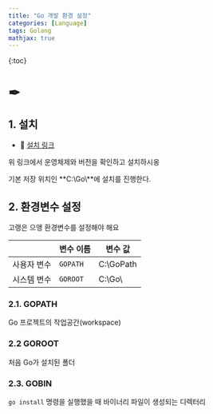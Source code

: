 ```yaml
---
title: "Go 개발 환경 설정"
categories: [Language]
tags: Golang
mathjax: true
---
```


{:toc}

# ✒

## 1. 설치

-   📌 [설치 링크](https://go.dev/dl/)

위 링크에서 운영체제와 버전을 확인하고 설치하시옹

기본 저장 위치인 **C:\Go\\**에 설치를 진행한다.

## 2. 환경변수 설정

고랭은 으앵 환경변수를 설정해야 해요

|             | 변수 이름 | 변수 값   |
| ----------- | --------- | --------- |
| 사용자 변수 | `GOPATH`  | C:\GoPath |
| 시스템 변수 | `GOROOT`  | C:\Go\    |

### 2.1. GOPATH

Go 프로젝트의 작업공간(workspace)

### 2.2 GOROOT

처음 Go가 설치된 폴더

### 2.3. GOBIN

`go install` 명령을 실행했을 때 바이너리 파일이 생성되는 디렉터리
